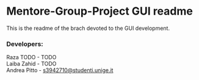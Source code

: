 # Mentore-Group-Project GUI readme

This is the readme of the brach devoted to the GUI development.

### Developers:
Raza TODO - TODO <br/>
Laiba Zahid - TODO <br/>
Andrea Pitto - s3942710@studenti.unige.it